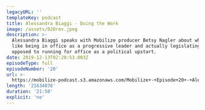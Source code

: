 ```yaml
---
legacyURL: ''
templateKey: podcast
title: Alessandra Biaggi - Doing the Work
image: /assets/020rev.jpeg
description: >-
  Alessandra Biaggi speaks with Mobilize producer Betsy Nagler about what it's
  like being in office as a progressive leader and actually legislating as
  opposed to running for office as a political upstart.
date: 2019-12-13T02:28:53.003Z
episodeType: full
episodeNumber: '20'
url: >-
  https://mobilize-podcast.s3.amazonaws.com/Mobilize+-+Episode+20+-+Alessandra+Biaggi_+Doing+the+work.mp3
length: '21634076'
duration: '21:50'
explicit: 'no'
---
```


